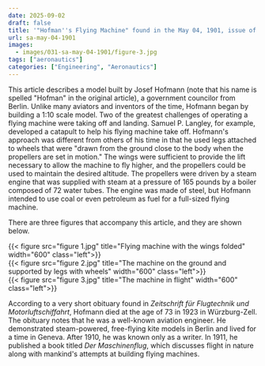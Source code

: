 ```yaml
---
date: 2025-09-02
draft: false
title: '"Hofman''s Flying Machine" found in the May 04, 1901, issue of Scientific American (1901)'
url: sa-may-04-1901
images:
  - images/031-sa-may-04-1901/figure-3.jpg
tags: ["aeronautics"]
categories: ["Engineering", "Aeronautics"]
---
```

This article describes a model built by Josef Hofmann (note that his name is spelled "Hofman" in the original article), a government councilor from Berlin. Unlike many aviators and inventors of the time, Hofmann began by building a 1:10 scale model. Two of the greatest challenges of operating a flying machine were taking off and landing. Samuel P. Langley, for example, developed a catapult to help his flying machine take off. Hofmann's approach was different from others of his time in that he used legs attached to wheels that were "drawn from the ground close to the body when the propellers are set in motion." The wings were sufficient to provide the lift necessary to allow the machine to fly higher, and the propellers could be used to maintain the desired altitude. The propellers were driven by a steam engine that was supplied with steam at a pressure of 165 pounds by a boiler composed of 72 water tubes. The engine was made of steel, but Hofmann intended to use coal or even petroleum as fuel for a full-sized flying machine. 

There are three figures that accompany this article, and they are shown below.

{{< figure src="figure 1.jpg" title="Flying machine with the wings folded" width="600" class="left">}}\
{{< figure src="figure 2.jpg" title="The machine on the ground and supported by legs with wheels" width="600" class="left">}}\
{{< figure src="figure 3.jpg" title="The machine in flight" width="600" class="left">}}

According to a very short obituary found in *Zeitschrift f&#252;r Flugtechnik und Motorluftschiffahrt*, Hofmann died at the age of 73 in 1923 in W&#252;rzburg-Zell. The obituary notes that he was a well-known aviation engineer. He demonstrated steam-powered, free-flying kite models in Berlin and lived for a time in Geneva. After 1910, he was known only as a writer. In 1911, he published a book titled *Der Maschinenflug*, which discusses flight in nature along with mankind's attempts at building flying machines.
